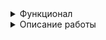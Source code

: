 <details><summary>Функционал</summary>
Данная игра рассчитана на двух игроков. В самом начале предлагается ввести имена игроков:

![image](https://github.com/user-attachments/assets/f92f9da1-9b83-4fbf-8a1a-f823fb127808)

После ввода игра начинается. Ход передаётся игроку 1. Ему показывается поле Игрока 2. Необходимо указать координаты для выстрела (A-J)(0-9).
В случае некорректного ввода высветится оповещение и просьба ввести координаты снова:

![image](https://github.com/user-attachments/assets/923b52ca-65b7-4fc0-959c-7f472b6d2ec8)

![image](https://github.com/user-attachments/assets/514d8299-3564-49cb-b332-48e0a1d6e31b)

В случае корректного ввода координат будет выведено сообщение (попадание, мимо, уже стреляли в данную клетку):

![image](https://github.com/user-attachments/assets/4f5d0a66-6019-4af2-a7be-88abb0b80b3e)

В случае попадания клетка, в которую вы попали будет помечена как 'k' и вам будет дана возможность продолжить свой ход:

![image](https://github.com/user-attachments/assets/9ecd1d4a-aec8-490b-9823-0160c97394c5)

В случае промаха клетка, в которую вы стреляли будет помечена как 'x' и ход будет передан другому игроку:

![image](https://github.com/user-attachments/assets/8676902e-9b10-46c8-95f8-0bb7a577a440)

В случае уничтожения корабля будет выдведено сообщение, содержащее информацию об оставшемся количестве кораблей и оповещение об уничтожении, клетки вокруг уничтоженного корабля будут поменены как 'x', а ход будет продолжен:

![image](https://github.com/user-attachments/assets/f90c9d48-71fd-42af-b866-da9c584c069c)

В случае если игрок стрельнет в клетку, в которую уже был произведён выстрел будет выведено сообщение с информацией о том, что игрок уже стрелял по данной клетке и игроку будет дана возможность повторить свой ход:

![image](https://github.com/user-attachments/assets/56489468-2c7e-4455-b8a5-1ece4787a2bb)

![image](https://github.com/user-attachments/assets/4166671b-1c1c-47da-8f2d-1e1870b93c73)

После того как будет уничтожен последний корабль будет выведено сообщение об окончании игры и имя победителя:

![image](https://github.com/user-attachments/assets/e1e73dc3-cade-4021-91ee-b8f6536bfd2f)

</details>
<details><summary>Описание работы</summary>
  <details><summary>ShipsGenerator</summary>
  Класс ShipsGenerator нужен для генерации поля поя в начале игры.
  Он имеет две переменных рандомайзер для получения рандомных координат и LENGTH=10 - длину поля.
  Добавлен метод для установки корабля по вертикали:
  
  ![image](https://github.com/user-attachments/assets/515947a5-ae4f-40bf-9238-6182ed790afc)

  Добавлен метод для установки корабля по горизонтали:

  ![image](https://github.com/user-attachments/assets/2e22aa92-0b11-40e6-8475-98d742770aeb)

  Добавлен метод для проверки соседних клеток с текущей. Он проверяет возможна ли установка корабля таким образом чтобы он не задел соседние и между ними было расстояние не менее 1 клетки и корабль не вышел за пределы поля:

  ![image](https://github.com/user-attachments/assets/10130587-2326-4429-8747-0badddea6e29)

  Добавлен метод для проверки возможности установки корабля, учитывая его расположение по горизонтали или вертикали, а также его длину. Также сразу проверяется не выходит ли корабль за пределы поля:

  ![image](https://github.com/user-attachments/assets/2fc0ab6a-ccd5-4461-ad24-8c1bdab2cc89)

  Добавлен главный метод для установки корабля. Он принимает длину корабля и само игровое поле. Рандомно генерируются координаты и направление (вертикаль/горизонталь). Установка будет продолжать выполняться до тех пор пока корабль не будет установлен:

  ![image](https://github.com/user-attachments/assets/af3e1798-82db-48e2-b781-534b8f67b171)
  </details>
  <details><summary>Util</summary>
    Данный класс является утилитным и хранит 3 статических коллекции, которые используются классом Player для манипуляций с игровым полем.
</details>
<details><summary>Player</summary>
    Данный класс является класссом, который отвечает за игрока. Хранит в себе следующий набор переменных: поле боя основное (скрыто от глаз другого игрока), поле для показа другому игроку (на нём отсутстсуют живые корабли), длина поля равная 10, количество кораблей (изначально 10), эксемпляр класса ShipsGenerator для последующей генерации кораблей на поле боя и имя игрока (также добавлен геттер для его получения). 
При создании игрока сразу происходит инициализация игрового поля и поля для показа и создаётся экземпляр класса ShipsGenerator.

Добавлен метод для установки кораблей по их размеру и количеству (расстановка происходит при помощи ShipsGenerator):

![image](https://github.com/user-attachments/assets/13b273ce-cd74-46f1-a20e-8be1c36f0f70)

Добавлен метод для переноса клеток с поля боя с кораблями на поле боя для показа противнику в консоли:

![image](https://github.com/user-attachments/assets/bdfdbac2-92e1-4547-a915-5646143d504d)

Добавлен метод для генерации игрового поля. Сперва устанавливаются пустые клетки, а затем происходит установка кораблей при помощи метода для установки по размеру и количеству, описанному выше:

![image](https://github.com/user-attachments/assets/34d808ae-cd86-41fb-8c0b-20bb4cc0372c)

Добавлен метод для проверки корректности координат, по которым идёт выстрел. Проверяется что первый символ содержится в словаре с возможными значениями, проверяется, что второй символ может быть преобразован в числовой формат:

![image](https://github.com/user-attachments/assets/45e74613-a54a-4d03-90e6-562104adab72)

Добавлен метод для проверки валидности координат. Проверяет, чт не произошёл выход за пределы поля:

![image](https://github.com/user-attachments/assets/5384e9cf-fb07-4fcf-ab28-5d1b089a8510)

Добавлен метод, который реализует своего рода алгоритм обхода в глубину. А именно данный задачей данного метода является поиск пути из текущей клетки к клетке со значением 's', в таком случае метод возващает true, так как путь найден, в противном же будет возвращено значение false. Из текущей клетки обход идёт вверх, вниз, влево и вправо. Метод рекурсивный:

![image](https://github.com/user-attachments/assets/4970575e-d879-4cb1-8596-2ad9acd0a810)

Добавлен метод для поиска пути из текущей клетки к клетке со значением 's'. Метод необходим для определения уничтожен ли корабль или нет (особенно актуально с 3 и 4 палубником, если корабль в результате выстрела был разбит на 1 и 2 палубник или 1 и 1 палубник). Данный метод в своей реализации как раз использует описанный выше метод обхода:

![image](https://github.com/user-attachments/assets/f7145400-1814-4617-8ced-e1fd0c5a9025)

Добавлен метод для пометки клеток вокруг текущей клетки. В методе происходит смена значения ' ' на 'x' в том случае если не произошёл выход за пределы поля и в клетке нет уничтоженного корабля:

![image](https://github.com/user-attachments/assets/811b7e3b-b0e5-42f7-9b12-f814fc911f76)


Добавлен метод для пометки клеток вокруг уничтоженного корабля и уменьшения счётчика кораблей:

![image](https://github.com/user-attachments/assets/ab35ea33-39c5-4de1-8690-d68c4b28e619)

Добавлен метод для вывода элемента поля боя определённым цветом для удобства (цвета берутся из коллекции, которая лежит в классе Util):

![image](https://github.com/user-attachments/assets/404cdb8a-6541-4baa-93e9-81675ebb53dc)

Добавлен метод для вывода всего поля боя текущего игрока (без живых кораблей):

![image](https://github.com/user-attachments/assets/994dfe18-92f1-40bf-8661-f1d7367e135e)

Добавлен метод, который отвечает за получение урона текущим игроком и переноса последствий на поле боя. Если валидация координат противника пройдена, то происходит обработка последствий выстрела в блоке switch. Если противник попал по кораблю, то происходит проверка целостности корабля после текущего выстрела, если корабль уничтожен происходит маркировка клеток вокруг. Если противник не попал, то происходит просто пометка клетки как 'x'. Если же противник стреляет в клетку, в которую уже был произведён выстрел, то будет выведено соответствующее предупреждение. Данный метод возаращает значение типа boolean - был ли задет корабль:

![image](https://github.com/user-attachments/assets/5d08d2d8-77c8-4aa3-94bb-f3b42e777f0e)

</details>
</details>

